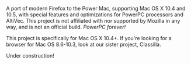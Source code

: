 A port of modern Firefox to the Power Mac, supporting Mac OS X 10.4 and 10.5, with special features and optimizations for PowerPC processors and AltiVec. This project is not affiliated with nor supported by Mozilla in any way, and is not an official build. _PowerPC forever!_

This project is specifically for Mac OS X 10.4+. If you're looking for a browser for Mac OS 8.6-10.3, look at our sister project, Classilla.

Under construction!
